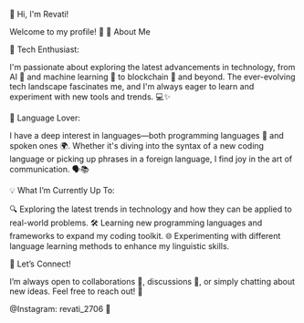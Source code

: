 👋 Hi, I'm Revati!

Welcome to my profile! 🌟
🚀 About Me

🌱 Tech Enthusiast: 

I'm passionate about exploring the latest advancements in technology, 
from AI 🤖 and machine learning 🧠 to blockchain 🔗 and beyond.
The ever-evolving tech landscape fascinates me, 
and I'm always eager to learn and experiment with new tools and trends. 💻✨

💬 Language Lover: 

I have a deep interest in languages—both programming languages 💾 and spoken ones 🌍.
Whether it's diving into the syntax of a new coding language 
or picking up phrases in a foreign language, 
I find joy in the art of communication. 🗣️📚

💡 What I’m Currently Up To:

 🔍 Exploring the latest trends in technology and how they can be applied to real-world problems.
 🛠️ Learning new programming languages and frameworks to expand my coding toolkit.
 🌐 Experimenting with different language learning methods to enhance my linguistic skills.

🤝 Let’s Connect!

I’m always open to collaborations 🤝, discussions 💬, or simply chatting about new ideas. Feel free to reach out! 📧

@Instagram: revati_2706 📸

